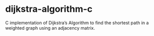 # dijkstra-algorithm-c
C implementation of Dijkstra’s Algorithm to find the shortest path in a weighted graph using an adjacency matrix. 
